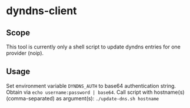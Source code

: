 # dyndns-client

## Scope
This tool is currently only a shell script to update dyndns entries for one provider (noip).

## Usage
Set environment variable `DYNDNS_AUTH` to base64 authentication string.
Obtain via `echo username:password | base64`.
Call script with hostname(s) (comma-separated) as argument(s): `./update-dns.sh hostname`
